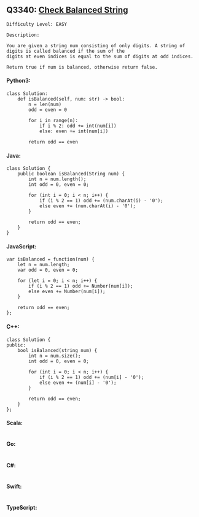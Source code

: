 ## Q3340: [Check Balanced String](https://leetcode.com/problems/check-balanced-string/)

```
Difficulty Level: EASY
```

```
Description:

You are given a string num consisting of only digits. A string of digits is called balanced if the sum of the
digits at even indices is equal to the sum of digits at odd indices.

Return true if num is balanced, otherwise return false.
```

#### Python3:

```
class Solution:
    def isBalanced(self, num: str) -> bool:
        n = len(num)
        odd = even = 0

        for i in range(n):
            if i % 2: odd += int(num[i])
            else: even += int(num[i])

        return odd == even
```

#### Java:

```
class Solution {
    public boolean isBalanced(String num) {
        int n = num.length();
        int odd = 0, even = 0;

        for (int i = 0; i < n; i++) {
            if (i % 2 == 1) odd += (num.charAt(i) - '0');
            else even += (num.charAt(i) - '0');
        }

        return odd == even;
    }
}
```

#### JavaScript:

```
var isBalanced = function(num) {
    let n = num.length;
    var odd = 0, even = 0;

    for (let i = 0; i < n; i++) {
        if (i % 2 == 1) odd += Number(num[i]);
        else even += Number(num[i]);
    }

    return odd == even;
};
```

#### C++:

```
class Solution {
public:
    bool isBalanced(string num) {
        int n = num.size();
        int odd = 0, even = 0;

        for (int i = 0; i < n; i++) {
            if (i % 2 == 1) odd += (num[i] - '0');
            else even += (num[i] - '0');
        }

        return odd == even;
    }
};
```

#### Scala:

```

```

#### Go:

```

```

#### C#:

```

```

#### Swift:

```

```

#### TypeScript:

```

```